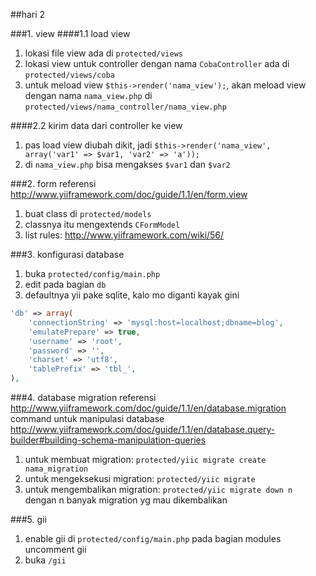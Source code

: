 ##hari 2

###1. view
####1.1 load view
1. lokasi file view ada di `protected/views`  
2. lokasi view untuk controller dengan nama `CobaController` ada di `protected/views/coba`  
3. untuk meload view `$this->render('nama_view');`, akan meload view dengan nama `nama_view.php` di `protected/views/nama_controller/nama_view.php`

####2.2 kirim data dari controller ke view
1. pas load view diubah dikit, jadi `$this->render('nama_view', array('var1' => $var1, 'var2' => 'a'));`  
2. di `nama_view.php` bisa mengakses `$var1` dan `$var2`  
  
###2. form
referensi http://www.yiiframework.com/doc/guide/1.1/en/form.view  
1. buat class di `protected/models`  
2. classnya itu mengextends `CFormModel`  
3. list rules: http://www.yiiframework.com/wiki/56/  
  
###3. konfigurasi database
1. buka `protected/config/main.php`  
2. edit pada bagian `db`  
3. defaultnya yii pake sqlite, kalo mo diganti kayak gini  
```php
'db' => array(  
    'connectionString' => 'mysql:host=localhost;dbname=blog',  
    'emulatePrepare' => true,  
    'username' => 'root',  
    'password' => '',  
    'charset' => 'utf8',  
    'tablePrefix' => 'tbl_',  
),
```  
  
###4. database migration
referensi http://www.yiiframework.com/doc/guide/1.1/en/database.migration  
command untuk manipulasi database http://www.yiiframework.com/doc/guide/1.1/en/database.query-builder#building-schema-manipulation-queries  
1. untuk membuat migration: `protected/yiic migrate create nama_migration`  
2. untuk mengeksekusi migration: `protected/yiic migrate`  
3. untuk mengembalikan migration: `protected/yiic migrate down n` dengan n banyak migration yg mau dikembalikan  
  
###5. gii
1. enable gii di `protected/config/main.php` pada bagian modules uncomment gii  
2. buka `/gii`  
